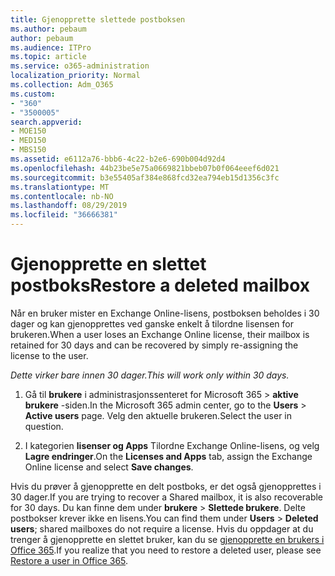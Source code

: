 ```yaml
---
title: Gjenopprette slettede postboksen
ms.author: pebaum
author: pebaum
ms.audience: ITPro
ms.topic: article
ms.service: o365-administration
localization_priority: Normal
ms.collection: Adm_O365
ms.custom:
- "360"
- "3500005"
search.appverid:
- MOE150
- MED150
- MBS150
ms.assetid: e6112a76-bbb6-4c22-b2e6-690b004d92d4
ms.openlocfilehash: 44b23be5e75a0669821bbeb07b0f064eeef6d021
ms.sourcegitcommit: b3e55405af384e868fcd32ea794eb15d1356c3fc
ms.translationtype: MT
ms.contentlocale: nb-NO
ms.lasthandoff: 08/29/2019
ms.locfileid: "36666381"
---
```

# <a name="restore-a-deleted-mailbox"></a><span data-ttu-id="ecf8b-102">Gjenopprette en slettet postboks</span><span class="sxs-lookup"><span data-stu-id="ecf8b-102">Restore a deleted mailbox</span></span>

<span data-ttu-id="ecf8b-103">Når en bruker mister en Exchange Online-lisens, postboksen beholdes i 30 dager og kan gjenopprettes ved ganske enkelt å tilordne lisensen for brukeren.</span><span class="sxs-lookup"><span data-stu-id="ecf8b-103">When a user loses an Exchange Online license, their mailbox is retained for 30 days and can be recovered by simply re-assigning the license to the user.</span></span>
  
 <span data-ttu-id="ecf8b-104">*Dette virker bare innen 30 dager.*</span><span class="sxs-lookup"><span data-stu-id="ecf8b-104">*This will work only within 30 days.*</span></span>  
  
1. <span data-ttu-id="ecf8b-105">Gå til **brukere** i administrasjonssenteret for Microsoft 365 \> **aktive brukere** -siden.</span><span class="sxs-lookup"><span data-stu-id="ecf8b-105">In the Microsoft 365 admin center, go to the **Users** \> **Active users** page.</span></span> <span data-ttu-id="ecf8b-106">Velg den aktuelle brukeren.</span><span class="sxs-lookup"><span data-stu-id="ecf8b-106">Select the user in question.</span></span>

2. <span data-ttu-id="ecf8b-107">I kategorien **lisenser og Apps** Tilordne Exchange Online-lisens, og velg **Lagre endringer**.</span><span class="sxs-lookup"><span data-stu-id="ecf8b-107">On the **Licenses and Apps** tab, assign the Exchange Online license and select **Save changes**.</span></span>

<span data-ttu-id="ecf8b-108">Hvis du prøver å gjenopprette en delt postboks, er det også gjenopprettes i 30 dager.</span><span class="sxs-lookup"><span data-stu-id="ecf8b-108">If you are trying to recover a Shared mailbox, it is also recoverable for 30 days.</span></span> <span data-ttu-id="ecf8b-109">Du kan finne dem under **brukere** \> **Slettede brukere**. Delte postbokser krever ikke en lisens.</span><span class="sxs-lookup"><span data-stu-id="ecf8b-109">You can find them under **Users** \> **Deleted users**; shared mailboxes do not require a license.</span></span> <span data-ttu-id="ecf8b-110">Hvis du oppdager at du trenger å gjenopprette en slettet bruker, kan du se [gjenopprette en brukers i Office 365](https://docs.microsoft.com/office365/admin/add-users/restore-user).</span><span class="sxs-lookup"><span data-stu-id="ecf8b-110">If you realize that you need to restore a deleted user, please see [Restore a user in Office 365](https://docs.microsoft.com/office365/admin/add-users/restore-user).</span></span>
  